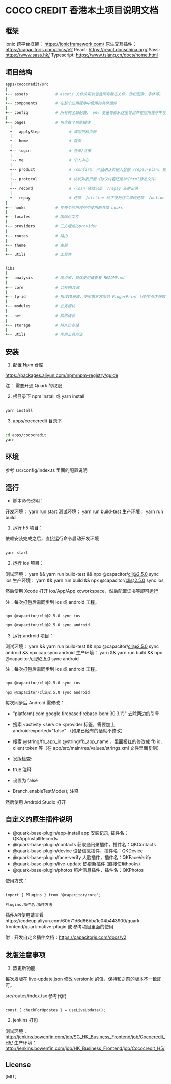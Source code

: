 # COCO CREDIT 香港本土项目说明文档

## 框架

ionic 跨平台框架： https://ionicframework.com/
原生交互插件： https://capacitorjs.com/docs/v2
React: https://react.docschina.org/
Sass: https://www.sass.hk/
Typescript: https://www.tslang.cn/docs/home.html

## 项目结构

```sh
apps/cococredit/src
|
+-- assets            # assets 文件夹可以包含所有静态文件，例如图像、字体等。
|
+-- components        # 在整个应用程序中使用的共享组件
|
+-- config            # 所有的全局配置、 env 变量等都从这里导出并在应用程序中使用
|
+-- pages             # 包含每个功能模块
  |
  +-- applyStep             # 填写资料页面
  |
  +-- home                  # 首页
  |
  +-- login                 # 登录/注册
  |
  +-- me                    # 个人中心
  |
  +-- product               # /confirm: 产品确认页输入金额 /repay-plan: 贷款计划明细  /credit: 提交产品后的贷款动画页面 /face: 人脸预览页 
  |
  +-- protocol              # 协议列表页面（协议内容还是单个html静态文件）
  |
  +-- record                # /loan 贷款记录  /repay 还款记录
  |
  +-- repay                 # 还款  /offline 线下便利店二维码还款  /online 线上银行转账还款 /receipts 提交还款凭证
|
+-- hooks             # 在整个应用程序中使用的共享 hooks
|
+-- locales           # 国际化文件
|
+-- providers         # 三方埋点的provider
|
+-- routes            # 路由
|
+-- theme             # 主题
|
+-- utils             # 工具类
```

```sh

libs
|
+-- analysis          # 埋点库，具体使用请查看 README.md
|
+-- core              # 公共的UI库
|
+-- fp-id             # 指纹ID获取，使用第三方服务 FingerPrint (仅在h5才获取)
|
+-- modules           # 业务模块
|
+-- net               # 网络请求
|
+-- storage           # 持久化存储
|
+-- utils             # 常用工具方法

```

## 安装

1. 配置 Npm 仓库

https://packages.aliyun.com/npm/npm-registry/guide

注： 需要开通 Quark 的权限

2. 根目录下 npm install 或 yarn install

```sh

yarn install

```

3. apps/cococredit 目录下

```sh

cd apps/cococredit
yarn

```

## 环境

参考 src/config/index.ts 里面的配置说明

## 运行

- 脚本命令说明：

开发环境： yarn run start
测试环境： yarn run build-test
生产环境： yarn run build

1. 运行 h5 项目：

依赖安装完成之后，直接运行命令启动开发环境

```sh

yarn start

```

2. 运行 ios 项目：

测试环境： yarn && yarn run build-test && npx @capacitor/cli@2.5.0 sync ios
生产环境： yarn && yarn run build && npx @capacitor/cli@2.5.0 sync ios

然后使用 Xcode 打开 ios/App/App.xcworkspace，然后配置证书等即可运行

注：每次打包后需同步到 ios 或 android 工程。

```sh

npx @capacitor/cli@2.5.0 sync ios

npx @capacitor/cli@2.5.0 sync android

```

3. 运行 android 项目：

测试环境： yarn && yarn run build-test && npx @capacitor/cli@2.5.0 sync android && npx cap sync android
生产环境： yarn && yarn run build && npx @capacitor/cli@2.5.0 sync android

注：每次打包后需同步到 ios 或 android 工程。

```sh

npx @capacitor/cli@2.5.0 sync ios

npx @capacitor/cli@2.5.0 sync android

```

每次同步后 Android 需修改：

- "platform('com.google.firebase:firebase-bom:30.3.1')" 去除两边的引号
- 搜索 <activity <service <provider 标签，需要加上 android:exported="false" （如果已经有的话就不修改）
- 搜索 @string/fb_app_id @string/fb_app_name ，里面报红的修改成 fb id, client token 等（在 app/src/main/res/values/strings.xml 文件里面复制）

- 发版检查:
- <bool name="branch_test_mode">true</bool> 注释
- <meta-data android:name="io.branch.sdk.TestMode" android:value="true" /> 设置为 false
- Branch.enableTestMode(); 注释

然后使用 Android Studio 打开

## 自定义的原生插件说明

-  @quark-base-plugin/app-install    app 安装记录, 插件名：QKAppInstallRecords
-  @quark-base-plugin/contacts       获取通讯录插件，插件名：QKContacts
-  @quark-base-plugin/device         设备信息插件，插件名：QKDevice
-  @quark-base-plugin/face-verify    人脸插件，插件名：QKFaceVerify
-  @quark-base-plugin/live-update    热更新插件 (直接使用hooks)
-  @quark-base-plugin/photos         照片信息插件，插件名：QKPhotos

使用方式：

```

import { Plugins } from '@capacitor/core';

Plugins.插件名.插件方法

```

插件API使用请查看https://codeup.aliyun.com/60b71d6d66bba1c04b443900/quark-frontend/quark-native-plugin
或
参考项目里面的使用

附：开发自定义插件文档：https://capacitorjs.com/docs/v2

## 发版注意事项

1. 热更新功能

每次发版在 live-update.json 修改 versionId 的值，保持和之前的版本不一致即可。

src/routes/index.tsx 参考代码

```

const { checkForUpdates } = useLiveUpdate();

```

2. jenkins 打包

测试环境：http://jenkins.bowenfin.com/job/SG_HK_Business_Frontend/job/Cococredit_H5/
生产环境：http://jenkins.bowenfin.com/job/HK_Business_Frontend/job/Cococredit_H5/

## License

[MIT]
